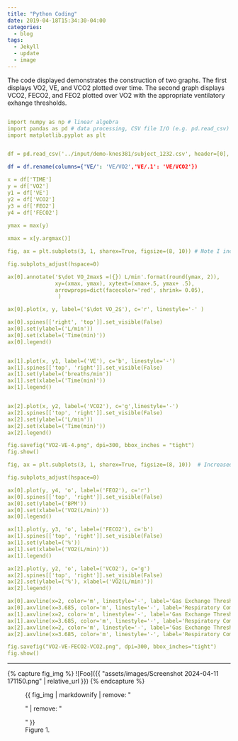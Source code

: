 ```yaml
---
title: "Python Coding"
date: 2019-04-18T15:34:30-04:00
categories:
  - blog
tags:
  - Jekyll
  - update
  - image
---
```


The code displayed demonstrates the construction of two graphs. The first displays VO2, VE, and VCO2 plotted over time. The second graph displays VCO2, FECO2, and FEO2 plotted over VO2 with the appropriate ventilatory exhange thresholds. 

```yaml

import numpy as np # linear algebra
import pandas as pd # data processing, CSV file I/O (e.g. pd.read_csv)
import matplotlib.pyplot as plt


df = pd.read_csv('../input/demo-knes381/subject_1232.csv', header=[0], skiprows=[1,2,3])

df = df.rename(columns={'VE/': 'VE/VO2','VE/.1': 'VE/VCO2'})

x = df['TIME']
y = df['VO2']
y1 = df['VE']
y2 = df['VCO2']
y3 = df['FEO2']
y4 = df['FECO2']
 
ymax = max(y)

xmax = x[y.argmax()]

fig, ax = plt.subplots(3, 1, sharex=True, figsize=(8, 10)) # Note I increased the figure size here.

fig.subplots_adjust(hspace=0)

ax[0].annotate('$\dot VO_2max$ =({}) L/min'.format(round(ymax, 2)), 
               xy=(xmax, ymax), xytext=(xmax+.5, ymax+ .5),
               arrowprops=dict(facecolor='red', shrink= 0.05),
                )

ax[0].plot(x, y, label=('$\dot VO_2$'), c='r', linestyle='-' )

ax[0].spines[['right', 'top']].set_visible(False)
ax[0].set(ylabel=('L/min'))
ax[0].set(xlabel=('Time(min)'))
ax[0].legend()


ax[1].plot(x, y1, label=('VE'), c='b', linestyle='-')
ax[1].spines[['top', 'right']].set_visible(False)
ax[1].set(ylabel=('breaths/min'))
ax[1].set(xlabel=('Time(min)'))
ax[1].legend()


ax[2].plot(x, y2, label=('VCO2'), c='g',linestyle='-')
ax[2].spines[['top', 'right']].set_visible(False)
ax[2].set(ylabel=('L/min'))
ax[2].set(xlabel=('Time(min)'))
ax[2].legend()

fig.savefig("VO2-VE-4.png", dpi=300, bbox_inches = "tight")
fig.show()

fig, ax = plt.subplots(3, 1, sharex=True, figsize=(8, 10))  # Increased figure size for the third subplot

fig.subplots_adjust(hspace=0)

ax[0].plot(y, y4, 'o', label=('FEO2'), c='r')
ax[0].spines[['top', 'right']].set_visible(False)
ax[0].set(ylabel=('BPM'))
ax[0].set(xlabel=('VO2(L/min)'))
ax[0].legend()

ax[1].plot(y, y3, 'o', label=('FECO2'), c='b')
ax[1].spines[['top', 'right']].set_visible(False)
ax[1].set(ylabel=('%'))
ax[1].set(xlabel=('VO2(L/min)'))
ax[1].legend()

ax[2].plot(y, y2, 'o', label=('VCO2'), c='g')
ax[2].spines[['top', 'right']].set_visible(False)
ax[2].set(ylabel=('%'), xlabel=('VO2(L/min)'))
ax[2].legend()

ax[0].axvline(x=2, color='m', linestyle='-', label='Gas Exchange Threshold')
ax[0].axvline(x=3.685, color='m', linestyle='-', label='Respiratory Compensation')
ax[1].axvline(x=2, color='m', linestyle='-', label='Gas Exchange Threshold')
ax[1].axvline(x=3.685, color='m', linestyle='-', label='Respiratory Compensation')
ax[2].axvline(x=2, color='m', linestyle='-', label='Gas Exchange Threshold')
ax[2].axvline(x=3.685, color='m', linestyle='-', label='Respiratory Compensation')

fig.savefig("VO2-VE-FECO2-VCO2.png", dpi=300, bbox_inches="tight")
fig.show()
```

---


{% capture fig_img %}
![Foo]({{ "assets/images/Screenshot 2024-04-11 171150.png" | relative_url }})
{% endcapture %}

<figure>
  {{ fig_img | markdownify | remove: "<p>" | remove: "</p>" }}
  <figcaption>Figure 1.</figcaption>
</figure>
